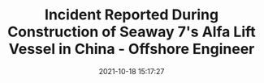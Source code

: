 ---
"title": "Incident Reported During Construction of Seaway 7's Alfa Lift Vessel in China - Offshore Engineer"
"date": "2021-10-18 15:17:27"
"feed_name": "GOOGLENEWSCONSTRUCTION"
"feed_website": "https://news.google.com/search?q=construction%2Bincident&hl=en-US&gl=US&ceid=US:en"
"feed_rss": "https://news.google.com/rss/search?q=construction%2Bincident&hl=en-US&gl=US&ceid=US:en"
"link": "https://www.oedigital.com/news/491377-incident-reported-during-construction-of-seaway-7-s-alfa-lift-vessel-in-china"
"source": "{'href': 'https://www.oedigital.com', 'title': 'Offshore Engineer'}"
"file": "_posts/2021-1-1-d54842b32578a5aa05f6723ee989dcc438aa8e54.md"
"accident": "1"
"drilling": "0"
"represented_by": "0"
"dead": "0"
"injured": "0"
"arrested": "0"
"place": "unknown place"
"where": "unknown site"
"causes": "unknown"
"place_uri": "unknown place"
---
